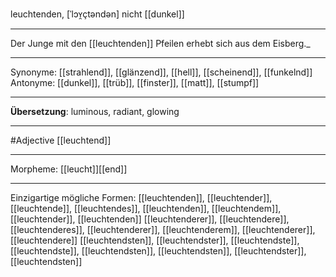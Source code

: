 leuchtenden, [ˈlɔʏ̯çtəndən]
nicht [[dunkel]]

---
Der Junge mit den [[leuchtenden]] Pfeilen erhebt sich aus dem Eisberg._

---
Synonyme: [[strahlend]], [[glänzend]], [[hell]], [[scheinend]], [[funkelnd]]
Antonyme: [[dunkel]], [[trüb]], [[finster]], [[matt]], [[stumpf]]

---
**Übersetzung**:
luminous, radiant, glowing

---
#Adjective [[leuchtend]]

---
Morpheme:
[[leucht]][[end]]

---


Einzigartige mögliche Formen: 
[[leuchtenden]], [[leuchtender]], [[leuchtende]], [[leuchtendes]], [[leuchtenden]], [[leuchtendem]], [[leuchtender]], [[leuchtenden]]
[[leuchtenderer]], [[leuchtendere]], [[leuchtenderes]], [[leuchtenderer]], [[leuchtenderem]], [[leuchtenderer]], [[leuchtendere]]
[[leuchtendsten]], [[leuchtendster]], [[leuchtendste]], [[leuchtendste]], [[leuchtendsten]], [[leuchtendsten]], [[leuchtendster]], [[leuchtendsten]]